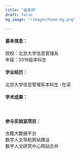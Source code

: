 ```yaml
---
title: "留美琪"
draft: false
bg_image: "/images/home-bg.png"

---
```


#### 基本信息：

院校：北京大学信息管理系
<br>年级：2018级本科生

#### 学业经历：

北京大学信息管理系本科生 -在读

#### 学术成果：

<br>


#### 参与实验室项目：

古籍大数据平台<br>
数字人文导航网站建设<br>
数字人文研究中心网站合并






















































